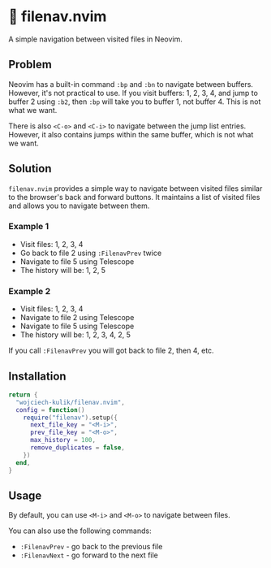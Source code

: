 # 🤩 filenav.nvim

A simple navigation between visited files in Neovim.

## Problem

Neovim has a built-in command `:bp` and `:bn` to navigate between buffers.
However, it's not practical to use. If you visit buffers: 1, 2, 3, 4, and jump
to buffer 2 using `:b2`, then `:bp` will take you to buffer 1, not buffer 4. This is not
what we want.

There is also `<C-o>` and `<C-i>` to navigate between the jump list entries. However,
it also contains jumps within the same buffer, which is not what we want.

## Solution

`filenav.nvim` provides a simple way to navigate between visited files similar to
the browser's back and forward buttons. It maintains a list of visited files and
allows you to navigate between them.

### Example 1

- Visit files: 1, 2, 3, 4
- Go back to file 2 using `:FilenavPrev` twice
- Navigate to file 5 using Telescope
- The history will be: 1, 2, 5

### Example 2

- Visit files: 1, 2, 3, 4
- Navigate to file 2 using Telescope
- Navigate to file 5 using Telescope
- The history will be: 1, 2, 3, 4, 2, 5

If you call `:FilenavPrev` you will got back to file 2, then 4, etc.

## Installation

```lua
return {
  "wojciech-kulik/filenav.nvim",
  config = function()
    require("filenav").setup({
      next_file_key = "<M-i>",
      prev_file_key = "<M-o>",
      max_history = 100,
      remove_duplicates = false,
    })
  end,
}
```

## Usage

By default, you can use `<M-i>` and `<M-o>` to navigate between files.

You can also use the following commands:

- `:FilenavPrev` - go back to the previous file
- `:FilenavNext` - go forward to the next file
